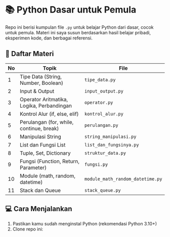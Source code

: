 # 📚 Python Dasar untuk Pemula

Repo ini berisi kumpulan file `.py` untuk belajar Python dari dasar, cocok untuk pemula. Materi ini saya susun berdasarkan hasil belajar pribadi, eksperimen kode, dan berbagai referensi.

## 🔰 Daftar Materi

| No | Topik | File |
|----|-------|------|
| 1  | Tipe Data (String, Number, Boolean) | `tipe_data.py` |
| 2  | Input & Output | `input_output.py` |
| 3  | Operator Aritmatika, Logika, Perbandingan | `operator.py` |
| 4  | Kontrol Alur (if, else, elif) | `kontrol_alur.py` |
| 5  | Perulangan (for, while, continue, break) | `perulangan.py` |
| 6  | Manipulasi String | `string_manipulasi.py` |
| 7  | List dan Fungsi List | `list_dan_fungsinya.py` |
| 8  | Tuple, Set, Dictionary | `struktur_data.py` |
| 9  | Fungsi (Function, Return, Parameter) | `fungsi.py` |
| 10 | Module (math, random, datetime) | `module_math_random_datetime.py` |
| 11 | Stack dan Queue | `stack_queue.py` |

## 💻 Cara Menjalankan

1. Pastikan kamu sudah menginstal Python (rekomendasi Python 3.10+)
2. Clone repo ini: